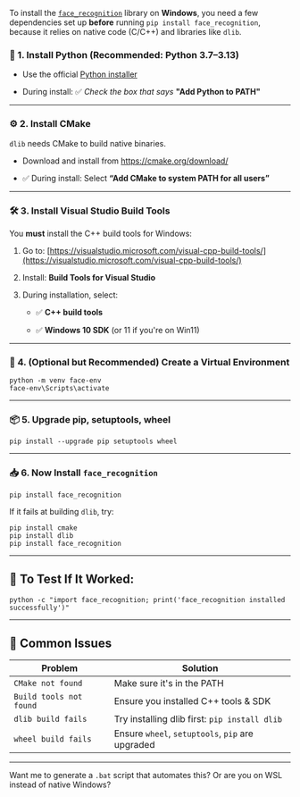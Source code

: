 To install the [`face_recognition`](https://github.com/ageitgey/face_recognition) library on **Windows**, you need a few dependencies set up **before** running `pip install face_recognition`, because it relies on native code (C/C++) and libraries like `dlib`.

### **🧰 1\. Install Python (Recommended: Python 3.7–3.13)**

* Use the official [Python installer](https://www.python.org/downloads/windows/)

* During install: ✅ *Check the box that says* **"Add Python to PATH"**

---

### **⚙️ 2\. Install CMake**

`dlib` needs CMake to build native binaries.

* Download and install from https://cmake.org/download/

* ✅ During install: Select **“Add CMake to system PATH for all users”**

---

### **🛠️ 3\. Install Visual Studio Build Tools**

You **must** install the C++ build tools for Windows:

1. Go to: [https://visualstudio.microsoft.com/visual-cpp-build-tools/](https://visualstudio.microsoft.com/visual-cpp-build-tools/)

2. Install: **Build Tools for Visual Studio**

3. During installation, select:

   * ✅ **C++ build tools**

   * ✅ **Windows 10 SDK** (or 11 if you're on Win11)

---

### **🧪 4\. (Optional but Recommended) Create a Virtual Environment**

`python -m venv face-env`  
`face-env\Scripts\activate`

---

### **📦 5\. Upgrade pip, setuptools, wheel**

`pip install --upgrade pip setuptools wheel`

---

### **📥 6\. Now Install `face_recognition`**

`pip install face_recognition`

If it fails at building `dlib`, try:

`pip install cmake`  
`pip install dlib`  
`pip install face_recognition`

---

## **🧪 To Test If It Worked:**

`python -c "import face_recognition; print('face_recognition installed successfully')"`

---

## **🛑 Common Issues**

| Problem | Solution |
| ----- | ----- |
| `CMake not found` | Make sure it's in the PATH |
| `Build tools not found` | Ensure you installed C++ tools & SDK |
| `dlib build fails` | Try installing dlib first: `pip install dlib` |
| `wheel build fails` | Ensure `wheel`, `setuptools`, `pip` are upgraded |

---

Want me to generate a `.bat` script that automates this? Or are you on WSL instead of native Windows?
